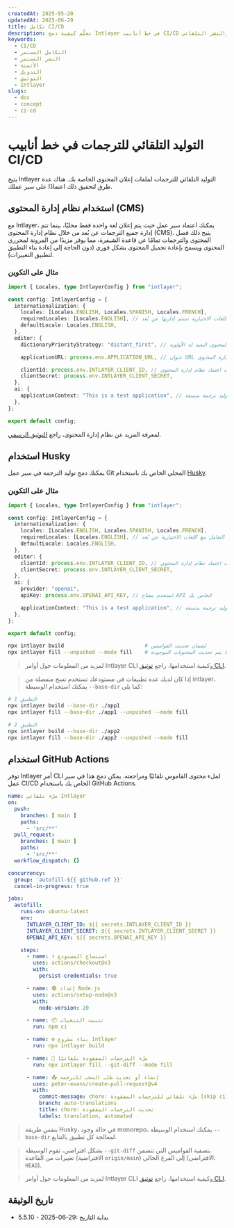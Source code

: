 ```yaml
---
createdAt: 2025-05-20
updatedAt: 2025-06-29
title: تكامل CI/CD
description: تعلّم كيفية دمج Intlayer في خط أنابيب CI/CD الخاص بك لإدارة المحتوى والنشر التلقائي.
keywords:
  - CI/CD
  - التكامل المستمر
  - النشر المستمر
  - الأتمتة
  - التدويل
  - التوثيق
  - Intlayer
slugs:
  - doc
  - concept
  - ci-cd
---
```


# التوليد التلقائي للترجمات في خط أنابيب CI/CD

يتيح Intlayer التوليد التلقائي للترجمات لملفات إعلان المحتوى الخاصة بك. هناك عدة طرق لتحقيق ذلك اعتمادًا على سير عملك.

## استخدام نظام إدارة المحتوى (CMS)

مع Intlayer، يمكنك اعتماد سير عمل حيث يتم إعلان لغة واحدة فقط محليًا، بينما تتم إدارة جميع الترجمات عن بُعد من خلال نظام إدارة المحتوى (CMS). يتيح ذلك فصل المحتوى والترجمات تمامًا عن قاعدة الشيفرة، مما يوفر مزيدًا من المرونة لمحرري المحتوى ويسمح بإعادة تحميل المحتوى بشكل فوري (دون الحاجة إلى إعادة بناء التطبيق لتطبيق التغييرات).

### مثال على التكوين

```ts fileName="intlayer.config.ts"
import { Locales, type IntlayerConfig } from "intlayer";

const config: IntlayerConfig = {
  internationalization: {
    locales: [Locales.ENGLISH, Locales.SPANISH, Locales.FRENCH],
    requiredLocales: [Locales.ENGLISH], // اللغات الاختيارية ستتم إدارتها عن بُعد
    defaultLocale: Locales.ENGLISH,
  },
  editor: {
    dictionaryPriorityStrategy: "distant_first", // المحتوى البعيد له الأولوية

    applicationURL: process.env.APPLICATION_URL, // عنوان URL للتطبيق المستخدم من قبل نظام إدارة المحتوى

    clientId: process.env.INTLAYER_CLIENT_ID, // بيانات اعتماد نظام إدارة المحتوى
    clientSecret: process.env.INTLAYER_CLIENT_SECRET,
  },
  ai: {
    applicationContext: "This is a test application", // يساعد في ضمان توليد ترجمة متسقة
  },
};

export default config;
```

لمعرفة المزيد عن نظام إدارة المحتوى، راجع [التوثيق الرسمي](https://github.com/aymericzip/intlayer/blob/main/docs/docs/ar/intlayer_CMS.md).

## استخدام Husky

يمكنك دمج توليد الترجمة في سير عمل Git المحلي الخاص بك باستخدام [Husky](https://typicode.github.io/husky/).

### مثال على التكوين

```ts fileName="intlayer.config.ts"
import { Locales, type IntlayerConfig } from "intlayer";

const config: IntlayerConfig = {
  internationalization: {
    locales: [Locales.ENGLISH, Locales.SPANISH, Locales.FRENCH],
    requiredLocales: [Locales.ENGLISH], // يتم التعامل مع اللغات الاختيارية عن بُعد
    defaultLocale: Locales.ENGLISH,
  },
  editor: {
    clientId: process.env.INTLAYER_CLIENT_ID, // بيانات اعتماد نظام إدارة المحتوى
    clientSecret: process.env.INTLAYER_CLIENT_SECRET,
  },
  ai: {
    provider: "openai",
    apiKey: process.env.OPENAI_API_KEY, // استخدم مفتاح API الخاص بك

    applicationContext: "This is a test application", // يساعد في ضمان توليد ترجمة متسقة
  },
};

export default config;
```

```bash fileName=".husky/pre-push"
npx intlayer build                          # لضمان تحديث القواميس
npx intlayer fill --unpushed --mode fill    # ملء المحتوى المفقود فقط، لا يتم تحديث المحتويات الموجودة
```

> لمزيد من المعلومات حول أوامر Intlayer CLI وكيفية استخدامها، راجع [توثيق CLI](https://github.com/aymericzip/intlayer/blob/main/docs/docs/ar/intlayer_cli.md).

> إذا كان لديك عدة تطبيقات في مستودعك تستخدم نسخ منفصلة من intlayer، يمكنك استخدام الوسيطة `--base-dir` كما يلي:

```bash fileName=".husky/pre-push"
# التطبيق 1
npx intlayer build --base-dir ./app1
npx intlayer fill --base-dir ./app1 --unpushed --mode fill

# التطبيق 2
npx intlayer build --base-dir ./app2
npx intlayer fill --base-dir ./app2 --unpushed --mode fill
```

## استخدام GitHub Actions

توفر Intlayer أمر CLI لملء محتوى القاموس تلقائيًا ومراجعته. يمكن دمج هذا في سير عمل CI/CD الخاص بك باستخدام GitHub Actions.

```yaml fileName=".github/workflows/intlayer-translate.yml"
name: ملء تلقائي Intlayer
on:
  push:
    branches: [ main ]
    paths:
      - 'src/**'
  pull_request:
    branches: [ main ]
    paths:
      - 'src/**'
  workflow_dispatch: {}

concurrency:
  group: 'autofill-${{ github.ref }}'
  cancel-in-progress: true

jobs:
  autofill:
    runs-on: ubuntu-latest
    env:
      INTLAYER_CLIENT_ID: ${{ secrets.INTLAYER_CLIENT_ID }}
      INTLAYER_CLIENT_SECRET: ${{ secrets.INTLAYER_CLIENT_SECRET }}
      OPENAI_API_KEY: ${{ secrets.OPENAI_API_KEY }}

    steps:
      - name: ⬇️ استنساخ المستودع
        uses: actions/checkout@v3
        with:
          persist-credentials: true

      - name: 🟢 إعداد Node.js
        uses: actions/setup-node@v3
        with:
          node-version: 20

      - name: 📦 تثبيت التبعيات
        run: npm ci

      - name: ⚙️ بناء مشروع Intlayer
        run: npx intlayer build

      - name: 🤖 ملء الترجمات المفقودة تلقائيًا
        run: npx intlayer fill --git-diff --mode fill

      - name: 📤 إنشاء أو تحديث طلب السحب للترجمة
        uses: peter-evans/create-pull-request@v4
        with:
          commit-message: chore: ملء تلقائي للترجمات المفقودة [skip ci]
          branch: auto-translations
          title: chore: تحديث الترجمات المفقودة
          labels: translation, automated
```

> بنفس طريقة Husky، في حالة وجود monorepo، يمكنك استخدام الوسيطة `--base-dir` لمعالجة كل تطبيق بالتتابع.

> بشكل افتراضي، تقوم الوسيطة `--git-diff` بتصفية القواميس التي تتضمن تغييرات من القاعدة (الافتراضية `origin/main`) إلى الفرع الحالي (الافتراضي: `HEAD`).

> لمزيد من المعلومات حول أوامر Intlayer CLI وكيفية استخدامها، راجع [توثيق CLI](https://github.com/aymericzip/intlayer/blob/main/docs/docs/ar/intlayer_cli.md).

## تاريخ الوثيقة

- 5.5.10 - 2025-06-29: بداية التاريخ
